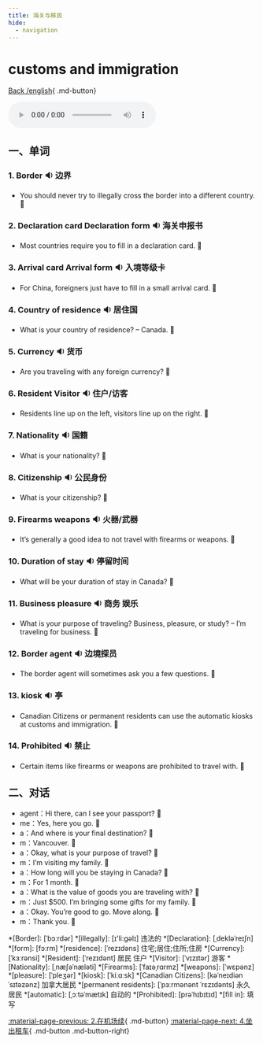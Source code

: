 ```yaml
---
title: 海关与移民
hide:
  - navigation
---
```


# customs and immigration

[Back /english](/english/#二英语课堂){ .md-button}

<audio controls="controls">
  <source src="https://file.cdn.shafish.cn/english/%E6%B5%B7%E5%85%B3%E5%AE%89%E6%A3%80%E5%A4%84.mp3" type="audio/mpeg">
Your browser does not support the audio element.
</audio>

## 一、单词

### 1. <span id="english">Border <span class="point">:sound:</span></span> 边界

- <span id="english">You should never try to illegally cross the border into a different country. <span class="point">:speech_balloon:</span></span>

### 2. <span id="english">Declaration card Declaration form <span class="point">:sound:</span></span> 海关申报书

- <span id="english">Most countries require you to fill in a declaration card. <span class="point">:speech_balloon:</span></span>

### 3. <span id="english">Arrival card Arrival form <span class="point">:sound:</span></span> 入境等级卡

- <span id="english">For China, foreigners just have to fill in a small arrival card. <span class="point">:speech_balloon:</span></span>

### 4. <span id="english">Country of residence <span class="point">:sound:</span></span> 居住国

- <span id="english">What is your country of residence? – Canada. <span class="point">:speech_balloon:</span></span>

### 5. <span id="english">Currency <span class="point">:sound:</span></span> 货币

- <span id="english">Are you traveling with any foreign currency? <span class="point">:speech_balloon:</span></span>

### 6. <span id="english">Resident  Visitor <span class="point">:sound:</span></span> 住户/访客

- <span id="english">Residents line up on the left, visitors line up on the right. <span class="point">:speech_balloon:</span></span>

### 7. <span id="english">Nationality <span class="point">:sound:</span></span> 国籍

- <span id="english">What is your nationality? <span class="point">:speech_balloon:</span></span>

### 8. <span id="english">Citizenship <span class="point">:sound:</span></span> 公民身份

- <span id="english">What is your citizenship? <span class="point">:speech_balloon:</span></span>

### 9. <span id="english">Firearms weapons  <span class="point">:sound:</span></span> 火器/武器

- <span id="english">It’s generally a good idea to not travel with firearms or weapons. <span class="point">:speech_balloon:</span></span>

### 10. <span id="english">Duration of stay <span class="point">:sound:</span></span> 停留时间

- <span id="english">What will be your duration of stay in Canada? <span class="point">:speech_balloon:</span></span>

### 11. <span id="english">Business pleasure  <span class="point">:sound:</span></span> 商务 娱乐

- <span id="english">What is your purpose of traveling? Business, pleasure, or study? – I’m traveling for business. <span class="point">:speech_balloon:</span></span>

### 12. <span id="english">Border agent  <span class="point">:sound:</span></span> 边境探员

- <span id="english">The border agent will sometimes ask you a few questions. <span class="point">:speech_balloon:</span></span>

### 13. <span id="english">kiosk  <span class="point">:sound:</span></span> 亭

- <span id="english">Canadian Citizens or permanent residents can use the automatic kiosks at customs and immigration. <span class="point">:speech_balloon:</span></span>

### 14. <span id="english">Prohibited  <span class="point">:sound:</span></span> 禁止

- <span id="english">Certain items like firearms or weapons are prohibited to travel with. <span class="point">:speech_balloon:</span></span>

## 二、对话

- agent：<span id="english">Hi there, can I see your passport? <span class="point">:speech_balloon:</span></span> 
- me：<span id="english">Yes, here you go. <span class="point">:speech_balloon:</span></span> 
- a：<span id="english">And where is your final destination? <span class="point">:speech_balloon:</span></span> 
- m：<span id="english">Vancouver. <span class="point">:speech_balloon:</span></span> 
- a：<span id="english">Okay, what is your purpose of travel? <span class="point">:speech_balloon:</span></span> 
- m：<span id="english">I’m visiting my family. <span class="point">:speech_balloon:</span></span> 
- a：<span id="english">How long will you be staying in Canada? <span class="point">:speech_balloon:</span></span> 
- m：<span id="english">For 1 month. <span class="point">:speech_balloon:</span></span> 
- a：<span id="english">What is the value of goods you are traveling with? <span class="point">:speech_balloon:</span></span> 
- m：<span id="english">Just $500. I’m bringing some gifts for my family. <span class="point">:speech_balloon:</span></span> 
- a：<span id="english">Okay. You’re good to go. Move along. <span class="point">:speech_balloon:</span></span> 
- m：<span id="english">Thank you. <span class="point">:speech_balloon:</span></span> 

*[Border]: [ˈbɔːrdər] 
*[illegally]: [ɪ'li:ɡəlɪ] 违法的
*[Declaration]: [ˌdekləˈreɪʃn]
*[form]: [fɔːrm]
*[residence]: [ˈrezɪdəns] 住宅;居住;住所;住房
*[Currency]: [ˈkɜːrənsi]
*[Resident]: [ˈrezɪdənt]  居民 住户
*[Visitor]: [ˈvɪzɪtər] 游客
*[Nationality]: [ˌnæʃəˈnæləti] 
*[Firearms]: [ˈfaɪəˌrɑrmz] 
*[weapons]: [ˈwɛpənz] 
*[pleasure]: [ˈpleʒər]
*[kiosk]: [ˈkiːɑːsk]
*[Canadian Citizens]: [kəˈneɪdiən ˈsɪtəzənz] 加拿大居民
*[permanent residents]:  [ˈpɜːrmənənt ˈrɛzɪdənts] 永久居民
*[automatic]: [ˌɔːtəˈmætɪk] 自动的
*[Prohibited]: [prəˈhɪbɪtɪd]
*[fill in]: 填写

[:material-page-previous: 2.在机场续](At_the_airport2.md){ .md-button}  [:material-page-next: 4.坐出租车](Taking_a_Taxi.md){ .md-button .md-button-right}